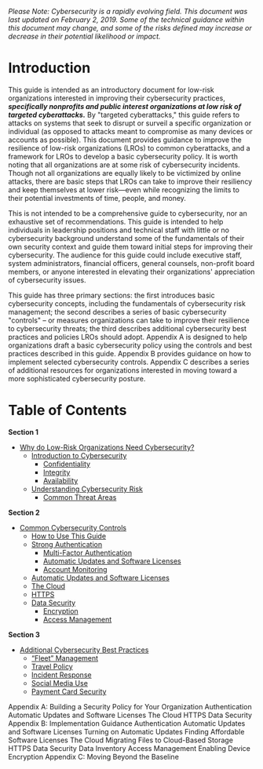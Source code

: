 _Please Note: Cybersecurity is a rapidly evolving field. This document was last updated on February 2, 2019. Some of the technical guidance within this document may change, and some of the risks defined may increase or decrease in their potential likelihood or impact._

# Introduction

This guide is intended as an introductory document for low-risk organizations interested in improving their cybersecurity practices, **_specifically nonprofits and public interest organizations at low risk of targeted cyberattacks._** By "targeted cyberattacks," this guide refers to attacks on systems that seek to disrupt or surveil a specific organization or individual (as opposed to attacks meant to compromise as many devices or accounts as possible). This document provides guidance to improve the resilience of low-risk organizations (LROs) to common cyberattacks, and a framework for LROs to develop a basic cybersecurity policy. It is worth noting that all organizations are at some risk of cybersecurity incidents. Though not all organizations are equally likely to be victimized by online attacks, there are basic steps that LROs can take to improve their resiliency and keep themselves at lower risk—even while recognizing the limits to their potential investments of time, people, and money.

This is not intended to be a comprehensive guide to cybersecurity, nor an exhaustive set of recommendations. This guide is intended to help individuals in leadership positions and technical staff with little or no cybersecurity background understand some of the fundamentals of their own security context and guide them toward initial steps for improving their cybersecurity. The audience for this guide could include executive staff, system administrators, financial officers, general counsels, non-profit board members, or anyone interested in elevating their organizations' appreciation of cybersecurity issues.

This guide has three primary sections: the first introduces basic cybersecurity concepts, including the fundamentals of cybersecurity risk management; the second describes a series of basic cybersecurity "controls" – or measures organizations can take to improve their resilience to cybersecurity threats; the third describes additional cybersecurity best practices and policies LROs should adopt. Appendix A is designed to help organizations draft a basic cybersecurity policy using the controls and best practices described in this guide. Appendix B provides guidance on how to implement selected cybersecurity controls. Appendix C describes a series of additional resources for organizations interested in moving toward a more sophisticated cybersecurity posture.

# Table of Contents

**Section 1**
* [Why do Low-Risk Organizations Need Cybersecurity?](https://github.com/telos707/testbed/blob/master/1-Why%20do%20Low-Risk%20Organizations%20Need%20Cybersecurity.md#section-1-why-do-low-risk-organizations-need-cybersecurity)
   * [Introduction to Cybersecurity](https://github.com/telos707/testbed/blob/master/1-Why%20do%20Low-Risk%20Organizations%20Need%20Cybersecurity.md#introduction-to-cybersecurity)
     * [Confidentiality](https://github.com/telos707/testbed/blob/master/1-Why%20do%20Low-Risk%20Organizations%20Need%20Cybersecurity.md#confidentiality)
     * [Integrity](https://github.com/telos707/testbed/blob/master/1-Why%20do%20Low-Risk%20Organizations%20Need%20Cybersecurity.md#integrity)
     * [Availability](https://github.com/telos707/testbed/blob/master/1-Why%20do%20Low-Risk%20Organizations%20Need%20Cybersecurity.md#availability)
   * [Understanding Cybersecurity Risk](https://github.com/telos707/testbed/blob/master/1-Why%20do%20Low-Risk%20Organizations%20Need%20Cybersecurity.md#understanding-cybersecurity-risk)
     * [Common Threat Areas](https://github.com/telos707/testbed/blob/master/1-Why%20do%20Low-Risk%20Organizations%20Need%20Cybersecurity.md#common-threat-areas)
 
**Section 2**
* [Common Cybersecurity Controls](https://github.com/telos707/testbed/blob/master/2-Common%20Cybersecurity%20Controls.md#section-2-common-cybersecurity-controls)
   * [How to Use This Guide](https://github.com/telos707/testbed/blob/master/2-Common%20Cybersecurity%20Controls.md#how-to-use-this-guide)
   * [Strong Authentication](https://github.com/telos707/testbed/blob/master/2-Common%20Cybersecurity%20Controls.md#strong-authentication)
     * [Multi-Factor Authentication](https://github.com/telos707/testbed/blob/master/2-Common%20Cybersecurity%20Controls.md#multi-factor-authentication)
     * [Automatic Updates and Software Licenses](https://github.com/telos707/testbed/blob/master/2-Common%20Cybersecurity%20Controls.md#strong-authentication)
     * [Account Monitoring](https://github.com/telos707/testbed/blob/master/2-Common%20Cybersecurity%20Controls.md#account-monitoring)
   * [Automatic Updates and Software Licenses](https://github.com/telos707/testbed/blob/master/2-Common%20Cybersecurity%20Controls.md#automatic-updates-and-software-licenses-automatic-updates-and-software-licenses)
   * [The Cloud](https://github.com/telos707/testbed/blob/master/2-Common%20Cybersecurity%20Controls.md#the-cloud)
   * [HTTPS](https://github.com/telos707/testbed/blob/master/2-Common%20Cybersecurity%20Controls.md#https)
   * [Data Security](https://github.com/telos707/testbed/blob/master/2-Common%20Cybersecurity%20Controls.md#data-security)
     * [Encryption](https://github.com/telos707/testbed/blob/master/2-Common%20Cybersecurity%20Controls.md#encryption)
     * [Access Management](https://github.com/telos707/testbed/blob/master/2-Common%20Cybersecurity%20Controls.md#access-management)
     
**Section 3**
* [Additional Cybersecurity Best Practices](https://github.com/telos707/testbed/blob/master/3-Additional%20Cybersecurity%20Best%20Practices.md#section-3-additional-cybersecurity-best-practices)
   * [“Fleet” Management](https://github.com/telos707/testbed/blob/master/3-Additional%20Cybersecurity%20Best%20Practices.md#fleet-management)
   * [Travel Policy](https://github.com/telos707/testbed/blob/master/3-Additional%20Cybersecurity%20Best%20Practices.md#travel-policy)
   * [Incident Response](https://github.com/telos707/testbed/blob/master/3-Additional%20Cybersecurity%20Best%20Practices.md#incident-response)
   * [Social Media Use](https://github.com/telos707/testbed/blob/master/3-Additional%20Cybersecurity%20Best%20Practices.md#social-media-use)
   * [Payment Card Security](https://github.com/telos707/testbed/blob/master/3-Additional%20Cybersecurity%20Best%20Practices.md#payment-card-security)
   
Appendix A: Building a Security Policy for Your Organization
Authentication
Automatic Updates and Software Licenses
The Cloud
HTTPS
Data Security
Appendix B: Implementation Guidance
Authentication
Automatic Updates and Software Licenses
Turning on Automatic Updates
Finding Affordable Software Licenses
The Cloud
Migrating Files to Cloud-Based Storage
HTTPS
Data Security
Data Inventory
Access Management
Enabling Device Encryption
Appendix C: Moving Beyond the Baseline

